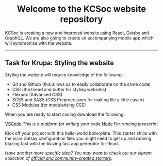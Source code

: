 <h1 align="center">
  Welcome to the KCSoc website repository
</h1>

KCSoc is creating a new and improved website using React, Gatsby and GraphQL. We are also going to create an accompanying mobile app which will synchronise with the website. 

---

## Task for Krupa: Styling the website

Styling the website will require knowledge of the following: 

* Git and Github (this allows us to easily collaborate on the same code)
* CSS (the bread and butter for styling websites)
* Flexbox (Advanced CSS)
* SCSS and SASS (CSS Preprocessors for making life a little easier)
* CSS Modules (for modularising CSS)

When you are ready to start coding download the following:

[VSCode](https://code.visualstudio.com/download)
_This is a platform for writing your code_
[Node](https://nodejs.org/en/download/)
_For running javascript_






Kick off your project with this hello-world boilerplate. This starter ships with the main Gatsby configuration files you might need to get up and running blazing fast with the blazing fast app generator for React.

_Have another more specific idea? You may want to check out our vibrant collection of [official and community-created starters](https://www.gatsbyjs.org/docs/gatsby-starters/)._
